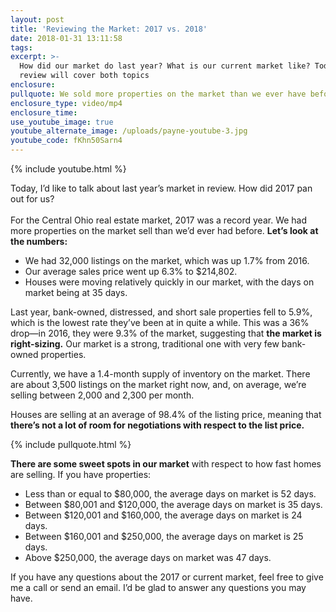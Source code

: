 ```yaml
---
layout: post
title: 'Reviewing the Market: 2017 vs. 2018'
date: 2018-01-31 13:11:58
tags:
excerpt: >-
  How did our market do last year? What is our current market like? Today, my
  review will cover both topics
enclosure:
pullquote: We sold more properties on the market than we ever have before.
enclosure_type: video/mp4
enclosure_time:
use_youtube_image: true
youtube_alternate_image: /uploads/payne-youtube-3.jpg
youtube_code: fKhn50Sarn4
---
```



{% include youtube.html %}

Today, I’d like to talk about last year’s market in review. How did 2017 pan out for us?<br><br>For the Central Ohio real estate market, 2017 was a record year. We had more properties on the market sell than we’d ever had before. **Let’s look at the numbers:**

* We had 32,000 listings on the market, which was up 1.7% from 2016.
* Our average sales price went up 6.3% to $214,802.
* Houses were moving relatively quickly in our market, with the days on market being at 35 days.

Last year, bank-owned, distressed, and short sale properties fell to 5.9%, which is the lowest rate they’ve been at in quite a while. This was a 36% drop—in 2016, they were 9.3% of the market, suggesting that **the market is right-sizing.** Our market is a strong, traditional one with very few bank-owned properties.

Currently, we have a 1.4-month supply of inventory on the market. There are about 3,500 listings on the market right now, and, on average, we’re selling between 2,000 and 2,300 per month.

Houses are selling at an average of 98.4% of the listing price, meaning that **there’s not a lot of room for negotiations with respect to the list price.**

{% include pullquote.html %}

**There are some sweet spots in our market** with respect to how fast homes are selling. If you have properties:

* Less than or equal to $80,000, the average days on market is 52 days.
* Between $80,001 and $120,000, the average days on market is 35 days.
* Between $120,001 and $160,000, the average days on market is 24 days.
* Between $160,001 and $250,000, the average days on market is 25 days.
* Above $250,000, the average days on market was 47 days.

If you have any questions about the 2017 or current market, feel free to give me a call or send an email. I’d be glad to answer any questions you may have.